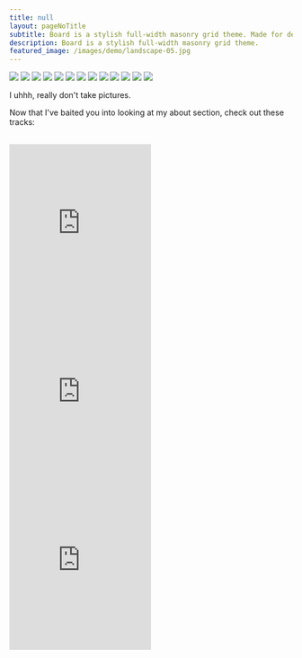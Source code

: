 ```yaml
---
title: null
layout: pageNoTitle
subtitle: Board is a stylish full-width masonry grid theme. Made for designers, artists, photographers and developers to show off their best work.
description: Board is a stylish full-width masonry grid theme.
featured_image: /images/demo/landscape-05.jpg
---
```


<div class="gallery" data-columns="4">
	<img src="/images/about/me1.JPG">
    <img src="https://media.giphy.com/media/lDmsGbXcCuyOI/giphy.gif">
	<img src="/images/about/me2.JPG">
    <img src="/images/about/IMG_0862.jpg">
	<img src="/images/about/me3.JPG">
    <img src="https://media.giphy.com/media/st8fJ8DagstRm/giphy.gif">
	<img src="/images/about/me4.JPG">
    <img src="https://media.giphy.com/media/W5D9oEAJvOHaE/200.gif">
	<img src="/images/about/me5.JPG">
    <img src="/images/about/IMG_1079.JPG">
    <img src="/images/about/me7.JPG">
	<img src="/images/about/me6.JPG">
    <img src="https://media.giphy.com/media/bXbwe3elqW9DW/giphy.gif">
</div>

I uhhh, really don't take  pictures.

Now that I've baited you into looking at my about section, check out these tracks:

<br>
<div class="center">
    <iframe width="50%" height="300" scrolling="no" frameborder="no" allow="autoplay" src="https://w.soundcloud.com/player/?url=https%3A//api.soundcloud.com/tracks/277279935&color=%23ff5500&auto_play=false&hide_related=false&show_comments=true&show_user=true&show_reposts=false&show_teaser=true&visual=true"></iframe>
    <br>
    <iframe width="50%" height="300" scrolling="no" frameborder="no" allow="autoplay" src="https://w.soundcloud.com/player/?url=https%3A//api.soundcloud.com/tracks/593908995&color=%23ff5500&auto_play=false&hide_related=false&show_comments=true&show_user=true&show_reposts=false&show_teaser=true&visual=true"></iframe>
    <br>
    <iframe width="50%" height="300" scrolling="no" frameborder="no" allow="autoplay" src="https://w.soundcloud.com/player/?url=https%3A//api.soundcloud.com/tracks/168339659&color=%23ff5500&auto_play=false&hide_related=false&show_comments=true&show_user=true&show_reposts=false&show_teaser=true&visual=true"></iframe>
</div>


<!-- 
## Contact

{% include contact-form.html %} -->